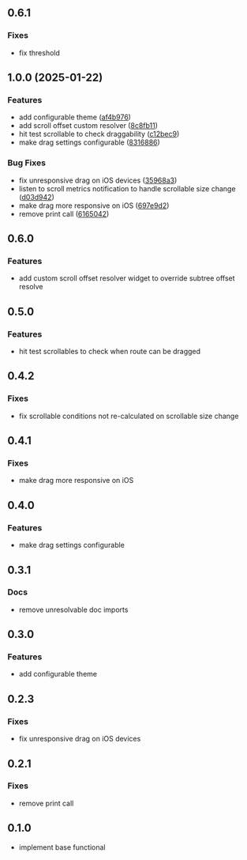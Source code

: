 ## 0.6.1

### Fixes

- fix threshold


## 1.0.0 (2025-01-22)


### Features

* add configurable theme ([af4b976](https://github.com/rIIh/draggable_route_flutter/commit/af4b976997ca016a3ad9207d9eb06d540988a65d))
* add scroll offset custom resolver ([8c8fb11](https://github.com/rIIh/draggable_route_flutter/commit/8c8fb11901e0beb3275316211ebb9bbdac9ea5e3))
* hit test scrollable to check draggability ([c12bec9](https://github.com/rIIh/draggable_route_flutter/commit/c12bec9f8d1b85f0d316c682cf8621903bb35a74))
* make drag settings configurable ([8316886](https://github.com/rIIh/draggable_route_flutter/commit/83168866ae3fd7495d8cffc5708d44540c8a7c24))


### Bug Fixes

* fix unresponsive drag on iOS devices ([35968a3](https://github.com/rIIh/draggable_route_flutter/commit/35968a3060b36cfd7ab52b35d236b35e2f3fa7a3))
* listen to scroll metrics notification to handle scrollable size change ([d03d942](https://github.com/rIIh/draggable_route_flutter/commit/d03d94283a6edd8a1de503812498e04d1e0ac86c))
* make drag more responsive on iOS ([697e9d2](https://github.com/rIIh/draggable_route_flutter/commit/697e9d223028d27a3eb18aa3fac000f37dfab639))
* remove print call ([6165042](https://github.com/rIIh/draggable_route_flutter/commit/6165042eec473c013cd9ff13a57acfca43b873ee))

## 0.6.0

### Features 

- add custom scroll offset resolver widget to override subtree offset resolve


## 0.5.0

### Features 

- hit test scrollables to check when route can be dragged


## 0.4.2

### Fixes 

- fix scrollable conditions not re-calculated on scrollable size change


## 0.4.1

### Fixes 

- make drag more responsive on iOS

## 0.4.0

### Features 

- make drag settings configurable

## 0.3.1

### Docs 

- remove unresolvable doc imports

## 0.3.0

### Features 

- add configurable theme

## 0.2.3

### Fixes 

- fix unresponsive drag on iOS devices

## 0.2.1

### Fixes 

* remove print call


## 0.1.0

* implement base functional
